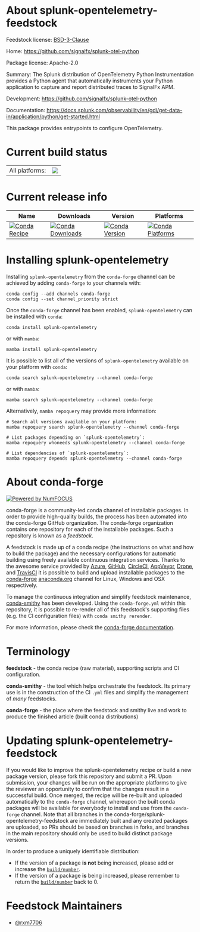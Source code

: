 About splunk-opentelemetry-feedstock
====================================

Feedstock license: [BSD-3-Clause](https://github.com/conda-forge/splunk-opentelemetry-feedstock/blob/main/LICENSE.txt)

Home: https://github.com/signalfx/splunk-otel-python

Package license: Apache-2.0

Summary: The Splunk distribution of OpenTelemetry Python Instrumentation provides a Python agent that automatically instruments your Python application to capture and report distributed traces to SignalFx APM.

Development: https://github.com/signalfx/splunk-otel-python

Documentation: https://docs.splunk.com/observability/en/gdi/get-data-in/application/python/get-started.html

This package provides entrypoints to configure OpenTelemetry.

Current build status
====================


<table><tr><td>All platforms:</td>
    <td>
      <a href="https://dev.azure.com/conda-forge/feedstock-builds/_build/latest?definitionId=25520&branchName=main">
        <img src="https://dev.azure.com/conda-forge/feedstock-builds/_apis/build/status/splunk-opentelemetry-feedstock?branchName=main">
      </a>
    </td>
  </tr>
</table>

Current release info
====================

| Name | Downloads | Version | Platforms |
| --- | --- | --- | --- |
| [![Conda Recipe](https://img.shields.io/badge/recipe-splunk--opentelemetry-green.svg)](https://anaconda.org/conda-forge/splunk-opentelemetry) | [![Conda Downloads](https://img.shields.io/conda/dn/conda-forge/splunk-opentelemetry.svg)](https://anaconda.org/conda-forge/splunk-opentelemetry) | [![Conda Version](https://img.shields.io/conda/vn/conda-forge/splunk-opentelemetry.svg)](https://anaconda.org/conda-forge/splunk-opentelemetry) | [![Conda Platforms](https://img.shields.io/conda/pn/conda-forge/splunk-opentelemetry.svg)](https://anaconda.org/conda-forge/splunk-opentelemetry) |

Installing splunk-opentelemetry
===============================

Installing `splunk-opentelemetry` from the `conda-forge` channel can be achieved by adding `conda-forge` to your channels with:

```
conda config --add channels conda-forge
conda config --set channel_priority strict
```

Once the `conda-forge` channel has been enabled, `splunk-opentelemetry` can be installed with `conda`:

```
conda install splunk-opentelemetry
```

or with `mamba`:

```
mamba install splunk-opentelemetry
```

It is possible to list all of the versions of `splunk-opentelemetry` available on your platform with `conda`:

```
conda search splunk-opentelemetry --channel conda-forge
```

or with `mamba`:

```
mamba search splunk-opentelemetry --channel conda-forge
```

Alternatively, `mamba repoquery` may provide more information:

```
# Search all versions available on your platform:
mamba repoquery search splunk-opentelemetry --channel conda-forge

# List packages depending on `splunk-opentelemetry`:
mamba repoquery whoneeds splunk-opentelemetry --channel conda-forge

# List dependencies of `splunk-opentelemetry`:
mamba repoquery depends splunk-opentelemetry --channel conda-forge
```


About conda-forge
=================

[![Powered by
NumFOCUS](https://img.shields.io/badge/powered%20by-NumFOCUS-orange.svg?style=flat&colorA=E1523D&colorB=007D8A)](https://numfocus.org)

conda-forge is a community-led conda channel of installable packages.
In order to provide high-quality builds, the process has been automated into the
conda-forge GitHub organization. The conda-forge organization contains one repository
for each of the installable packages. Such a repository is known as a *feedstock*.

A feedstock is made up of a conda recipe (the instructions on what and how to build
the package) and the necessary configurations for automatic building using freely
available continuous integration services. Thanks to the awesome service provided by
[Azure](https://azure.microsoft.com/en-us/services/devops/), [GitHub](https://github.com/),
[CircleCI](https://circleci.com/), [AppVeyor](https://www.appveyor.com/),
[Drone](https://cloud.drone.io/welcome), and [TravisCI](https://travis-ci.com/)
it is possible to build and upload installable packages to the
[conda-forge](https://anaconda.org/conda-forge) [anaconda.org](https://anaconda.org/)
channel for Linux, Windows and OSX respectively.

To manage the continuous integration and simplify feedstock maintenance,
[conda-smithy](https://github.com/conda-forge/conda-smithy) has been developed.
Using the ``conda-forge.yml`` within this repository, it is possible to re-render all of
this feedstock's supporting files (e.g. the CI configuration files) with ``conda smithy rerender``.

For more information, please check the [conda-forge documentation](https://conda-forge.org/docs/).

Terminology
===========

**feedstock** - the conda recipe (raw material), supporting scripts and CI configuration.

**conda-smithy** - the tool which helps orchestrate the feedstock.
                   Its primary use is in the construction of the CI ``.yml`` files
                   and simplify the management of *many* feedstocks.

**conda-forge** - the place where the feedstock and smithy live and work to
                  produce the finished article (built conda distributions)


Updating splunk-opentelemetry-feedstock
=======================================

If you would like to improve the splunk-opentelemetry recipe or build a new
package version, please fork this repository and submit a PR. Upon submission,
your changes will be run on the appropriate platforms to give the reviewer an
opportunity to confirm that the changes result in a successful build. Once
merged, the recipe will be re-built and uploaded automatically to the
`conda-forge` channel, whereupon the built conda packages will be available for
everybody to install and use from the `conda-forge` channel.
Note that all branches in the conda-forge/splunk-opentelemetry-feedstock are
immediately built and any created packages are uploaded, so PRs should be based
on branches in forks, and branches in the main repository should only be used to
build distinct package versions.

In order to produce a uniquely identifiable distribution:
 * If the version of a package **is not** being increased, please add or increase
   the [``build/number``](https://docs.conda.io/projects/conda-build/en/latest/resources/define-metadata.html#build-number-and-string).
 * If the version of a package **is** being increased, please remember to return
   the [``build/number``](https://docs.conda.io/projects/conda-build/en/latest/resources/define-metadata.html#build-number-and-string)
   back to 0.

Feedstock Maintainers
=====================

* [@rxm7706](https://github.com/rxm7706/)

